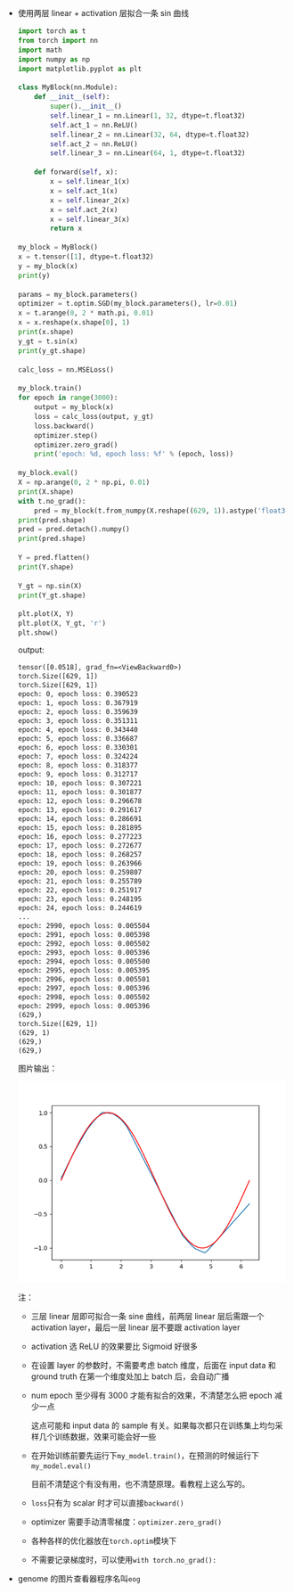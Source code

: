 * 使用两层 linear + activation 层拟合一条 sin 曲线

    ```python
    import torch as t
    from torch import nn
    import math
    import numpy as np
    import matplotlib.pyplot as plt

    class MyBlock(nn.Module):
        def __init__(self):
            super().__init__()
            self.linear_1 = nn.Linear(1, 32, dtype=t.float32)
            self.act_1 = nn.ReLU()
            self.linear_2 = nn.Linear(32, 64, dtype=t.float32)
            self.act_2 = nn.ReLU()
            self.linear_3 = nn.Linear(64, 1, dtype=t.float32)
            
        def forward(self, x):
            x = self.linear_1(x)
            x = self.act_1(x)
            x = self.linear_2(x)
            x = self.act_2(x)
            x = self.linear_3(x)
            return x
            
    my_block = MyBlock()
    x = t.tensor([1], dtype=t.float32)
    y = my_block(x)
    print(y)

    params = my_block.parameters()
    optimizer = t.optim.SGD(my_block.parameters(), lr=0.01)
    x = t.arange(0, 2 * math.pi, 0.01)
    x = x.reshape(x.shape[0], 1)
    print(x.shape)
    y_gt = t.sin(x)
    print(y_gt.shape)

    calc_loss = nn.MSELoss()

    my_block.train()
    for epoch in range(3000):
        output = my_block(x)
        loss = calc_loss(output, y_gt)
        loss.backward()
        optimizer.step()
        optimizer.zero_grad()
        print('epoch: %d, epoch loss: %f' % (epoch, loss))

    my_block.eval()
    X = np.arange(0, 2 * np.pi, 0.01)
    print(X.shape)
    with t.no_grad():
        pred = my_block(t.from_numpy(X.reshape((629, 1)).astype('float32')))
    print(pred.shape)
    pred = pred.detach().numpy()
    print(pred.shape)

    Y = pred.flatten()
    print(Y.shape)

    Y_gt = np.sin(X)
    print(Y_gt.shape)

    plt.plot(X, Y)
    plt.plot(X, Y_gt, 'r')
    plt.show()
    ```

    output:

    ```
    tensor([0.0518], grad_fn=<ViewBackward0>)
    torch.Size([629, 1])
    torch.Size([629, 1])
    epoch: 0, epoch loss: 0.390523
    epoch: 1, epoch loss: 0.367919
    epoch: 2, epoch loss: 0.359639
    epoch: 3, epoch loss: 0.351311
    epoch: 4, epoch loss: 0.343440
    epoch: 5, epoch loss: 0.336687
    epoch: 6, epoch loss: 0.330301
    epoch: 7, epoch loss: 0.324224
    epoch: 8, epoch loss: 0.318377
    epoch: 9, epoch loss: 0.312717
    epoch: 10, epoch loss: 0.307221
    epoch: 11, epoch loss: 0.301877
    epoch: 12, epoch loss: 0.296678
    epoch: 13, epoch loss: 0.291617
    epoch: 14, epoch loss: 0.286691
    epoch: 15, epoch loss: 0.281895
    epoch: 16, epoch loss: 0.277223
    epoch: 17, epoch loss: 0.272677
    epoch: 18, epoch loss: 0.268257
    epoch: 19, epoch loss: 0.263966
    epoch: 20, epoch loss: 0.259807
    epoch: 21, epoch loss: 0.255789
    epoch: 22, epoch loss: 0.251917
    epoch: 23, epoch loss: 0.248195
    epoch: 24, epoch loss: 0.244619
    ...
    epoch: 2990, epoch loss: 0.005504
    epoch: 2991, epoch loss: 0.005398
    epoch: 2992, epoch loss: 0.005502
    epoch: 2993, epoch loss: 0.005396
    epoch: 2994, epoch loss: 0.005500
    epoch: 2995, epoch loss: 0.005395
    epoch: 2996, epoch loss: 0.005501
    epoch: 2997, epoch loss: 0.005396
    epoch: 2998, epoch loss: 0.005502
    epoch: 2999, epoch loss: 0.005396
    (629,)
    torch.Size([629, 1])
    (629, 1)
    (629,)
    (629,)
    ```

    图片输出：

    <div style='text-align:center'>
    <img width=700 src='../../Reference_resources/ref_26/pic_1.png'>
    </div>

    注：

    * 三层 linear 层即可拟合一条 sine 曲线，前两层 linear 层后需跟一个 activation layer，最后一层 linear 层不要跟 activation layer

    * activation 选 ReLU 的效果要比 Sigmoid 好很多

    * 在设置 layer 的参数时，不需要考虑 batch 维度，后面在 input data 和 ground truth 在第一个维度处加上 batch 后，会自动广播

    * num epoch 至少得有 3000 才能有拟合的效果，不清楚怎么把 epoch 减少一点

        这点可能和 input data 的 sample 有关。如果每次都只在训练集上均匀采样几个训练数据，效果可能会好一些

    * 在开始训练前要先运行下`my_model.train()`，在预测的时候运行下`my_model.eval()`

        目前不清楚这个有没有用，也不清楚原理。看教程上这么写的。

    * `loss`只有为 scalar 时才可以直接`backward()`

    * optimizer 需要手动清零梯度：`optimizer.zero_grad()`

    * 各种各样的优化器放在`torch.optim`模块下

    * 不需要记录梯度时，可以使用`with torch.no_grad():`

* genome 的图片查看器程序名叫`eog`
